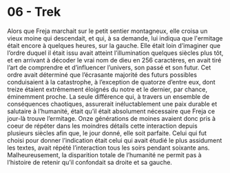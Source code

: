 # 06 - Trek

Alors que Freja marchait sur le petit sentier montagneux, elle croisa un vieux
moine qui descendait, et qui, à sa demande, lui indiqua que l'ermitage était
encore à quelques heures, sur la gauche. Elle était loin d’imaginer que l’ordre
duquel il était issu avait atteint l’illumination quelques siècles plus tôt, et
en arrivant à décoder le vrai nom de dieu en 256 caractères, en avait tiré
l’art de comprendre et d’influencer l’univers, son passé et son futur. Cet
ordre avait déterminé que l’écrasante majorité des futurs possibles
conduisaient à la catastrophe, à l’exception de quatorze d’entre eux, dont
treize étaient extrêmement éloignés du notre et le dernier, par chance,
éminemment proche. La seule différence qui, à travers un ensemble de
conséquences chaotiques, assurerait inéluctablement une paix durable et
salutaire à l’humanité, était qu’il était absolument nécessaire que Freja ce
jour-là trouve l’ermitage. Onze générations de moines avaient donc pris à coeur
de répéter dans les moindres détails cette interaction depuis plusieurs siècles
afin  que, le jour donné, elle soit parfaite. Celui qui fut choisi pour donner
l’indication était celui qui avait étudié le plus assidument les textes, avait
répété l’interaction tous les soirs pendant soixante ans. Malheureusement, la
disparition totale de l’humanité ne permit pas à l’histoire de retenir qu’il
confondait sa droite et sa gauche.
